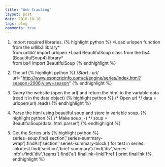 ```yaml
---
title: "Web Crawling"
layout: post
date: 2018-10-18
tags: blog
comments: true
---
```

1. Import required libraries.
{% highlight python %}
\*Load urlopen function from the urllib2 library*\
from urllib2 import urlopen
\*Load BeautifulSoup class from the bs4 (BeautifulSoup4) library*\
from bs4 import BeautifulSoup
{% endhighlight %}

2. The url
{% highlight python %}
/*Start : url*/
url="http://www.espncricinfo.com/ci/engine/series/index.html?season=2006;view=season"
{% endhighlight %}

3. Query the website (open the url) and return the html to the variable data (read it in the data object)
{% highlight python %}
/* Open url */
data = urlopen(url).read()
{% endhighlight %}

4. Parse the html using beautiful soup and store in variable soup. 
{% highlight python %}
/* Make soup ;-) */
soup = BeautifulSoup(data,'html.parser')
{% endhighlight %}


5. Get the Series urls
{% highlight python %}
series=soup.find('section','series-summary-wrap').findAll('section','series-summary-block')
for test in series:
    link=test.find('section','brief-summary').find('div','series-info').find('div','teams').find('a')
    finallink=link['href']
    print finallink
{% endhighlight %}